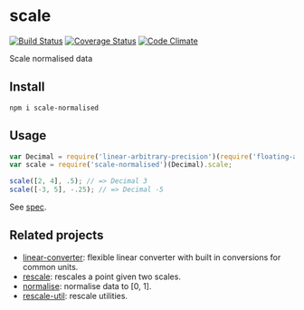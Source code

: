 # scale

[![Build Status](https://travis-ci.org/javiercejudo/scale.svg)](https://travis-ci.org/javiercejudo/scale)
[![Coverage Status](https://coveralls.io/repos/javiercejudo/scale/badge.svg?branch=master)](https://coveralls.io/r/javiercejudo/scale?branch=master)
[![Code Climate](https://codeclimate.com/github/javiercejudo/scale/badges/gpa.svg)](https://codeclimate.com/github/javiercejudo/scale)

Scale normalised data

## Install

    npm i scale-normalised

## Usage

```js
var Decimal = require('linear-arbitrary-precision')(require('floating-adapter'));
var scale = require('scale-normalised')(Decimal).scale;

scale([2, 4], .5); // => Decimal 3
scale([-3, 5], -.25); // => Decimal -5
```

See [spec](test/spec.js).

## Related projects

- [linear-converter](https://github.com/javiercejudo/linear-converter): flexible linear converter with built in conversions for common units.
- [rescale](https://github.com/javiercejudo/rescale): rescales a point given two scales.
- [normalise](https://github.com/javiercejudo/normalise): normalise data to [0, 1].
- [rescale-util](https://github.com/javiercejudo/rescale-util): rescale utilities.
